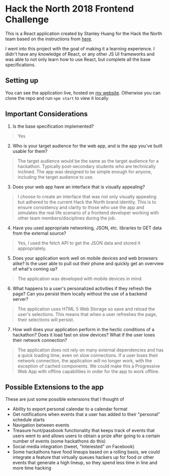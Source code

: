 # Hack the North 2018 Frontend Challenge

This is a React application created by Stanley Huang for the Hack the North team based on the instructions from [here](https://docs.google.com/document/d/18w8ONS-oVTAUs-Q-0N5LaYFC4IAewQ6VKZpNTYeswA4/preview).

I went into this project with the goal of making it a learning experience. I didn't have any knowledge of React, or any other JS UI frameworks and was able to not only learn how to use React, but complete all the base specifications.

## Setting up
You can see the application live, hosted on [my website](http://stanhuan.com/htn-frontend-challenge). Otherwise you can clone the repo and run `npm start` to view it locally

## Important Considerations
1. Is the base specification implemented?

> Yes

2. Who is your target audience for the web app, and is the app you've built usable for them?
> The target audience would be the same as the target audience for a hackathon. Typically post-secondary students who are technically inclined. The app was designed to be simple enough for anyone, including the target audience to use.

3. Does your web app have an interface that is visually appealing?

> I choose to create an interface that was not only visually appealing but adhered to the current Hack the North brand identity. This is to ensure consistency and clarity to those who use the app and simulates the real life scenario of a frontend developer working with other team members/disciplines during the job.

4. Have you used appropriate networking, JSON, etc. libraries to GET data from the external source?

> Yes, I used the fetch API to get the JSON data and stored it appropriately.

5. Does your application work well on mobile devices and web browsers alike? Is the user able to pull out their phone and quickly get an overview of what's coming up?

> The application was developed with mobile devices in mind.

6. What happens to a user's personalized activities if they refresh the page? Can you persist them locally without the use of a backend server?

> The application uses HTML 5 Web Storage so save and reload the user's selections. This means that when a user refreshes the page, their selections will persist.

7. How well does your application perform in the hectic conditions of a hackathon? Does it load fast on slow devices? What if the user loses their network connection?

> The application does not rely on many external dependencies and has a quick loading time, even on slow connections. If a user loses their network connection, the application will no longer work, with the exception of cached components. We could make this a Progressive Web App with offline capabilities in order for the app to work offline.

## Possible Extensions to the app
These are just some possible extensions that I thought of
- Ability to export personal calendar to a calendar format
- Get notifications when events that a user has added to their "personal" schedule starts
- Navigation between events
- Treasure hunt/passbook functionality that keeps track of events that users went to and allows users to obtain a prize after going to a certain number of events (some hackathons do this)
- Social media integration (tweet, "Interested" on Facebook)
- Some hackathons have food lineups based on a rolling basis, we could integrate a feature that virtually queues hackers up for food or other events that generate a high lineup, so they spend less time in line and more time hacking
